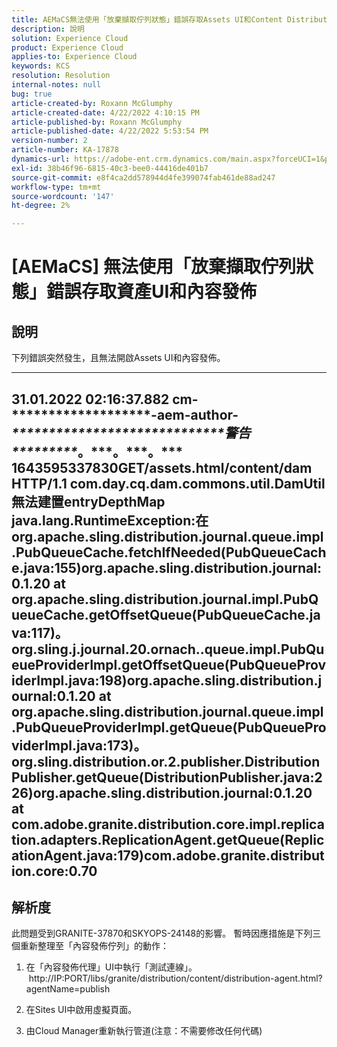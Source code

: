 ```yaml
---
title: AEMaCS無法使用「放棄擷取佇列狀態」錯誤存取Assets UI和Content Distribution
description: 說明
solution: Experience Cloud
product: Experience Cloud
applies-to: Experience Cloud
keywords: KCS
resolution: Resolution
internal-notes: null
bug: true
article-created-by: Roxann McGlumphy
article-created-date: 4/22/2022 4:10:15 PM
article-published-by: Roxann McGlumphy
article-published-date: 4/22/2022 5:53:54 PM
version-number: 2
article-number: KA-17878
dynamics-url: https://adobe-ent.crm.dynamics.com/main.aspx?forceUCI=1&pagetype=entityrecord&etn=knowledgearticle&id=bd9c70ac-56c2-ec11-983e-0022480abde0
exl-id: 38b46f96-6815-40c3-bee0-44416de401b7
source-git-commit: e8f4ca2dd578944d4fe399074fab461de88ad247
workflow-type: tm+mt
source-wordcount: '147'
ht-degree: 2%

---
```


# [AEMaCS] 無法使用「放棄擷取佇列狀態」錯誤存取資產UI和內容發佈

## 說明


下列錯誤突然發生，且無法開啟Assets UI和內容發佈。

---------
31.01.2022 02:16:37.882 cm-\*\*\*\*\*\*\*\*\*\*\*\*\*\*\*\*\*\*\*-aem-author-*\*\*\*\*\*\*\*\*\*\*\*\*\*\*\*\*\*\*\*\*\*\*\*\*\*\*\*\*\*警告\*\*\*\*\*\*\*\*\**。\*\*\*。\*\*\*。\*\*\* 1643595337830GET/assets.html/content/dam HTTP/1.1 com.day.cq.dam.commons.util.DamUtil無法建置entryDepthMap java.lang.RuntimeException:在org.apache.sling.distribution.journal.queue.impl.PubQueueCache.fetchIfNeeded(PubQueueCache.java:155)org.apache.sling.distribution.journal:0.1.20 at org.apache.sling.distribution.journal.impl.PubQueueCache.getOffsetQueue(PubQueueCache.java:117)。org.sling.j.journal.20.ornach..queue.impl.PubQueueProviderImpl.getOffsetQueue(PubQueueProviderImpl.java:198)org.apache.sling.distribution.journal:0.1.20 at org.apache.sling.distribution.journal.queue.impl.PubQueueProviderImpl.getQueue(PubQueueProviderImpl.java:173)。org.sling.distribution.or.2.publisher.DistributionPublisher.getQueue(DistributionPublisher.java:226)org.apache.sling.distribution.journal:0.1.20 at com.adobe.granite.distribution.core.impl.replication.adapters.ReplicationAgent.getQueue(ReplicationAgent.java:179)com.adobe.granite.distribution.core:0.70
---------


## 解析度


此問題受到GRANITE-37870和SKYOPS-24148的影響。
暫時因應措施是下列三個重新整理至「內容發佈佇列」的動作：

1. 在「內容發佈代理」UI中執行「測試連線」。
   http://IP:PORT/libs/granite/distribution/content/distribution-agent.html?agentName=publish

2. 在Sites UI中啟用虛擬頁面。

3. 由Cloud Manager重新執行管道(注意：不需要修改任何代碼)
